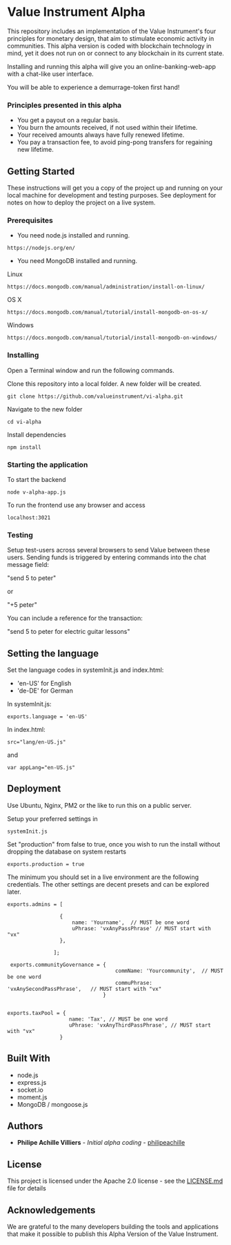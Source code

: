 # Value Instrument Alpha

This repository includes an implementation of the Value Instrument's four principles for monetary design, that aim to stimulate economic activity in communities. This alpha version is coded with blockchain technology in mind, yet it does not run on or connect to any blockchain in its current state.

Installing and running this alpha will give you an online-banking-web-app with a chat-like user interface.

You will be able to experience a demurrage-token first hand!

### Principles presented in this alpha

* You get a payout on a regular basis.
* You burn the amounts received, if not used within their lifetime.
* Your received amounts always have fully renewed lifetime.
* You pay a transaction fee, to avoid ping-pong transfers for regaining new lifetime.

## Getting Started

These instructions will get you a copy of the project up and running on your local machine for development and testing purposes. See deployment for notes on how to deploy the project on a live system.


### Prerequisites

- You need node.js installed and running.

```
https://nodejs.org/en/
```

- You need MongoDB installed and running.

Linux
```
https://docs.mongodb.com/manual/administration/install-on-linux/
```

OS X
```
https://docs.mongodb.com/manual/tutorial/install-mongodb-on-os-x/
```

Windows
```
https://docs.mongodb.com/manual/tutorial/install-mongodb-on-windows/
```



### Installing

Open a Terminal window and run the following commands.

Clone this repository into a local folder. A new folder will be created.

```
git clone https://github.com/valueinstrument/vi-alpha.git
```

Navigate to the new folder

```
cd vi-alpha
```

Install dependencies

```
npm install
```

### Starting the application

To start the backend

```
node v-alpha-app.js
```

To run the frontend use any browser and access

```
localhost:3021
```


### Testing

Setup test-users across several browsers to send Value between these users. Sending funds is triggered by entering commands into the chat message field:

"send 5 to peter"

or

"+5 peter"

You can include a reference for the transaction:

"send 5 to peter for electric guitar lessons"


## Setting the language

Set the language codes in systemInit.js and index.html:

- 'en-US' for English
- 'de-DE' for German

In systemInit.js:

```
exports.language = 'en-US'

```

In index.html:

```
src="lang/en-US.js"
```

and

```
var appLang="en-US.js"

```

## Deployment

Use Ubuntu, Nginx, PM2 or the like to run this on a public server.

Setup your preferred settings in

```
systemInit.js
```

Set "production" from false to true, once you wish to run the install without dropping the database on system restarts

```
exports.production = true

```

The minimum you should set in a live environment are the following credentials. The other settings are decent presets and can be explored later.

```
exports.admins = [

                 {
                     name: 'Yourname',  // MUST be one word
                     uPhrase: 'vxAnyPassPhrase' // MUST start with "vx"
                 },

               ];

 exports.communityGovernance = {
                                   commName: 'Yourcommunity',  // MUST be one word
                                   commuPhrase: 'vxAnySecondPassPhrase',   // MUST start with "vx"
                               }


exports.taxPool = {
                    name: 'Tax', // MUST be one word
                    uPhrase: 'vxAnyThirdPassPhrase', // MUST start with "vx"
                 }

```

## Built With

* node.js
* express.js
* socket.io
* moment.js
* MongoDB / mongoose.js


## Authors

* **Philipe Achille Villiers** - *Initial alpha coding* - [philipeachille](https://github.com/philipeachille)


## License

This project is licensed under the Apache 2.0 license - see the [LICENSE.md](LICENSE.md) file for details

## Acknowledgements

We are grateful to the many developers building the tools and applications that make it possible to publish this Alpha Version of the Value Instrument.
